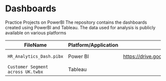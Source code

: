 # Dashboards
Practice Projects on PowerBI
The repository contains the dashboards created using PowerBI and Tableau. The data used for analysis is publicly available on various platforms


| FileName | Platform/Application | Data_Source | Reference |
|----------|----------------------|-------------|-----------|
| `HR_Analytics_Dash.pibx` | Power BI | https://drive.google.com/drive/folders/18mQalCEyZypeV8TJeP3SME_R6qsCS2Og | https://www.youtube.com/watch?v=j4xlVLgsmNQ&ab_channel=RishabhMishra |
| `Customer Segment across UK.twbx` | Tableau | | |

